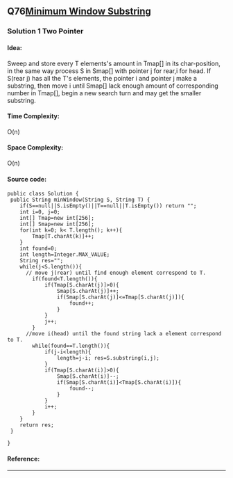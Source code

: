 ## Q76[Minimum Window Substring ](https://leetcode.com/problems/minimum-window-substring/) 

### Solution 1 Two Pointer
#### Idea:
Sweep and store every T elements's amount in Tmap[] in its char-position, in the same way process S in Smap[] with pointer j for rear,i for head.
If S(rear j) has all the T's elements, the pointer i and pointer j make a substring, then move i until Smap[] lack enough amount of corresponding number
in Tmap[], begin a new search turn and may get the smaller substring.
#### Time Complexity: 
O(n)
#### Space Complexity:
O(n)
#### Source code:
```
public class Solution {
 public String minWindow(String S, String T) {
    if(S==null||S.isEmpty()||T==null||T.isEmpty()) return "";
    int i=0, j=0;
    int[] Tmap=new int[256];
    int[] Smap=new int[256];
    for(int k=0; k< T.length(); k++){
        Tmap[T.charAt(k)]++;
    }
    int found=0;
    int length=Integer.MAX_VALUE;
    String res="";
    while(j<S.length()){
      // move j(rear) until find enough element correspond to T.  
        if(found<T.length()){
            if(Tmap[S.charAt(j)]>0){
                Smap[S.charAt(j)]++;
                if(Smap[S.charAt(j)]<=Tmap[S.charAt(j)]){
                    found++;
                }
            }
            j++;
        }
      //move i(head) until the found string lack a element correspond to T.    
        while(found==T.length()){
            if(j-i<length){
                length=j-i; res=S.substring(i,j);
            }
            if(Tmap[S.charAt(i)]>0){
                Smap[S.charAt(i)]--;
                if(Smap[S.charAt(i)]<Tmap[S.charAt(i)]){
                    found--;
                }
            }
            i++;
        }
    }
    return res;
 }

}
```
#### Reference:

---

